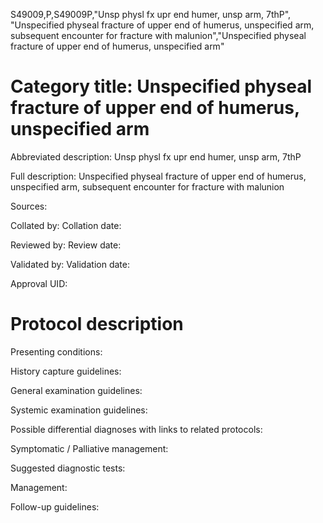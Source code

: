 S49009,P,S49009P,"Unsp physl fx upr end humer, unsp arm, 7thP", "Unspecified physeal fracture of upper end of humerus, unspecified arm, subsequent encounter for fracture with malunion","Unspecified physeal fracture of upper end of humerus, unspecified arm"
# Category title: Unspecified physeal fracture of upper end of humerus, unspecified arm

Abbreviated description: Unsp physl fx upr end humer, unsp arm, 7thP

Full description: Unspecified physeal fracture of upper end of humerus, unspecified arm, subsequent encounter for fracture with malunion

Sources:

Collated by:
Collation date:

Reviewed by:
Review date:

Validated by:
Validation date:

Approval UID:

# Protocol description

Presenting conditions:

History capture guidelines:

General examination guidelines:

Systemic examination guidelines:

Possible differential diagnoses with links to related protocols:

Symptomatic / Palliative management:

Suggested diagnostic tests:

Management:

Follow-up guidelines:
